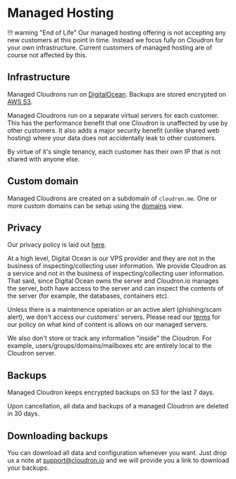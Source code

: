 # Managed Hosting

!!! warning "End of Life"
    Our managed hosting offering is not accepting any new customers at this point in time.
    Instead we focus fully on Cloudron for your own infrastructure. Current customers of
    managed hosting are of course not affected by this.


## Infrastructure

Managed Cloudrons run on [DigitalOcean](https://digitalocean.com). Backups are
stored encrypted on [AWS S3](https://aws.amazon.com/s3/).

Managed Cloudrons run on a separate virtual servers for each customer. This has
the performance benefit that one Cloudron is unaffected by use by other customers.
It also adds a major security benefit (unlike shared web hosting) where your
data does not accidentally leak to other customers.

By virtue of it's single tenancy, each customer has their own IP that is
not shared with anyone else.

## Custom domain

Managed Cloudrons are created on a subdomain of `cloudron.me`. One or more custom
domains can be setup using the [domains](domains/) view.

## Privacy

Our privacy policy is laid out [here](https://cloudron.io/legal/privacy.html).

At a high level, Digital Ocean is our VPS provider and they are not in the business
of inspecting/collecting user information. We provide Cloudron as a service and not
in the business of inspecting/collecting user information. That said, since Digital Ocean
owns the server and Cloudron.io manages the server, both have access to the
server and can inspect the contents of the server (for example, the databases,
containers etc).

Unless there is a maintenence operation or an active alert (phishing/scam alert), we don't
access our customers' servers. Please read our [terms](https://cloudron.io/legal/terms.html)
for our policy on what kind of content is allows on our managed servers.

We also don't store or track any information "inside" the Cloudron. For example,
users/groups/domains/mailboxes etc are entirely local to the Cloudron server.

## Backups

Managed Cloudron keeps encrypted backups on S3 for the last 7 days.

Upon cancellation, all data and backups of a managed Cloudron are deleted in 30 days.

## Downloading backups

You can download all data and configuration whenever you want. Just drop us a note at
<a href="mailto:support@cloudron.io">support@cloudron.io</a> and we will provide you
a link to download your backups.


